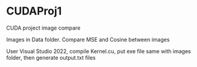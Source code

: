 # CUDAProj1
CUDA project image compare

Images in Data folder. Compare MSE and Cosine between images

User Visual Studio 2022, compile Kernel.cu, put exe file same with images folder, then generate output.txt files